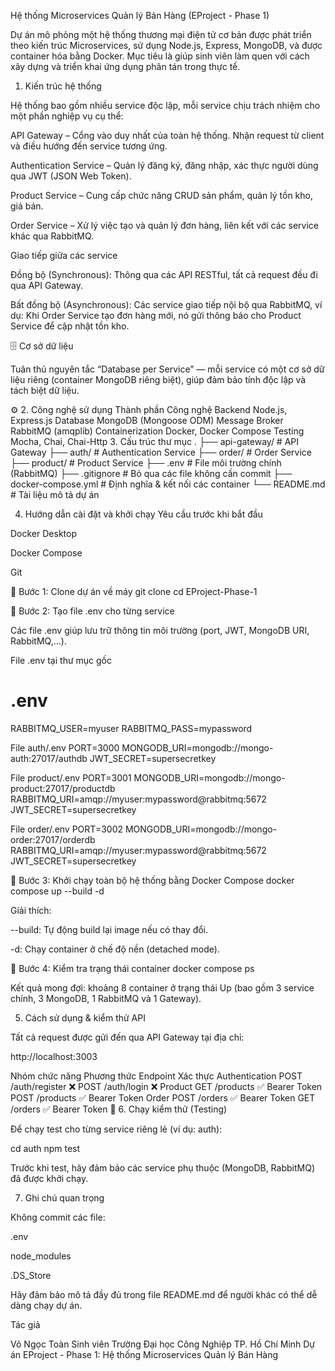 Hệ thống Microservices Quản lý Bán Hàng (EProject - Phase 1)

Dự án mô phỏng một hệ thống thương mại điện tử cơ bản được phát triển theo kiến trúc Microservices, sử dụng Node.js, Express, MongoDB, và được container hóa bằng Docker.
Mục tiêu là giúp sinh viên làm quen với cách xây dựng và triển khai ứng dụng phân tán trong thực tế.

1. Kiến trúc hệ thống

Hệ thống bao gồm nhiều service độc lập, mỗi service chịu trách nhiệm cho một phần nghiệp vụ cụ thể:

API Gateway – Cổng vào duy nhất của toàn hệ thống. Nhận request từ client và điều hướng đến service tương ứng.

Authentication Service – Quản lý đăng ký, đăng nhập, xác thực người dùng qua JWT (JSON Web Token).

Product Service – Cung cấp chức năng CRUD sản phẩm, quản lý tồn kho, giá bán.

Order Service – Xử lý việc tạo và quản lý đơn hàng, liên kết với các service khác qua RabbitMQ.

 Giao tiếp giữa các service

Đồng bộ (Synchronous): Thông qua các API RESTful, tất cả request đều đi qua API Gateway.

Bất đồng bộ (Asynchronous): Các service giao tiếp nội bộ qua RabbitMQ, ví dụ:
Khi Order Service tạo đơn hàng mới, nó gửi thông báo cho Product Service để cập nhật tồn kho.

🗄️ Cơ sở dữ liệu

Tuân thủ nguyên tắc “Database per Service” — mỗi service có một cơ sở dữ liệu riêng (container MongoDB riêng biệt), giúp đảm bảo tính độc lập và tách biệt dữ liệu.

⚙️ 2. Công nghệ sử dụng
Thành phần	Công nghệ
Backend	Node.js, Express.js
Database	MongoDB (Mongoose ODM)
Message Broker	RabbitMQ (amqplib)
Containerization	Docker, Docker Compose
Testing	Mocha, Chai, Chai-Http
 3. Cấu trúc thư mục
.
├── api-gateway/         # API Gateway
├── auth/                # Authentication Service
├── order/               # Order Service
├── product/             # Product Service
├── .env                 # File môi trường chính (RabbitMQ)
├── .gitignore           # Bỏ qua các file không cần commit
├── docker-compose.yml   # Định nghĩa & kết nối các container
└── README.md            # Tài liệu mô tả dự án

 4. Hướng dẫn cài đặt và khởi chạy
 Yêu cầu trước khi bắt đầu

Docker Desktop

Docker Compose

Git

🔹 Bước 1: Clone dự án về máy
git clone <your-repository-url>
cd EProject-Phase-1

🔹 Bước 2: Tạo file .env cho từng service

 Các file .env giúp lưu trữ thông tin môi trường (port, JWT, MongoDB URI, RabbitMQ,…).

 File .env tại thư mục gốc
# .env
RABBITMQ_USER=myuser
RABBITMQ_PASS=mypassword

 File auth/.env
PORT=3000
MONGODB_URI=mongodb://mongo-auth:27017/authdb
JWT_SECRET=supersecretkey

 File product/.env
PORT=3001
MONGODB_URI=mongodb://mongo-product:27017/productdb
RABBITMQ_URI=amqp://myuser:mypassword@rabbitmq:5672
JWT_SECRET=supersecretkey

 File order/.env
PORT=3002
MONGODB_URI=mongodb://mongo-order:27017/orderdb
RABBITMQ_URI=amqp://myuser:mypassword@rabbitmq:5672
JWT_SECRET=supersecretkey

🔹 Bước 3: Khởi chạy toàn bộ hệ thống bằng Docker Compose
docker compose up --build -d


Giải thích:

--build: Tự động build lại image nếu có thay đổi.

-d: Chạy container ở chế độ nền (detached mode).

🔹 Bước 4: Kiểm tra trạng thái container
docker compose ps


Kết quả mong đợi: khoảng 8 container ở trạng thái Up
(bao gồm 3 service chính, 3 MongoDB, 1 RabbitMQ và 1 Gateway).

 5. Cách sử dụng & kiểm thử API

Tất cả request được gửi đến qua API Gateway tại địa chỉ:

http://localhost:3003

Nhóm chức năng	Phương thức	Endpoint	Xác thực
Authentication	POST	/auth/register	❌
	POST	/auth/login	❌
Product	GET	/products	✅ Bearer Token
	POST	/products	✅ Bearer Token
Order	POST	/orders	✅ Bearer Token
	GET	/orders	✅ Bearer Token
🧪 6. Chạy kiểm thử (Testing)

Để chạy test cho từng service riêng lẻ (ví dụ: auth):

cd auth
npm test


Trước khi test, hãy đảm bảo các service phụ thuộc (MongoDB, RabbitMQ) đã được khởi chạy.

 7. Ghi chú quan trọng

Không commit các file:

.env

node_modules

.DS_Store

Hãy đảm bảo mô tả đầy đủ trong file README.md để người khác có thể dễ dàng chạy dự án.

 Tác giả

Võ Ngọc Toàn
Sinh viên Trường Đại học Công Nghiệp TP. Hồ Chí Minh
Dự án EProject - Phase 1: Hệ thống Microservices Quản lý Bán Hàng